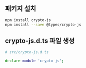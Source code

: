 ## 패키지 설치
```bash
npm install crypto-js
npm install --save @types/crypto-js
```

## crypto-js.d.ts 파일 생성
```bash
# src/crypto-js.d.ts

declare module 'crypto-js';
```
